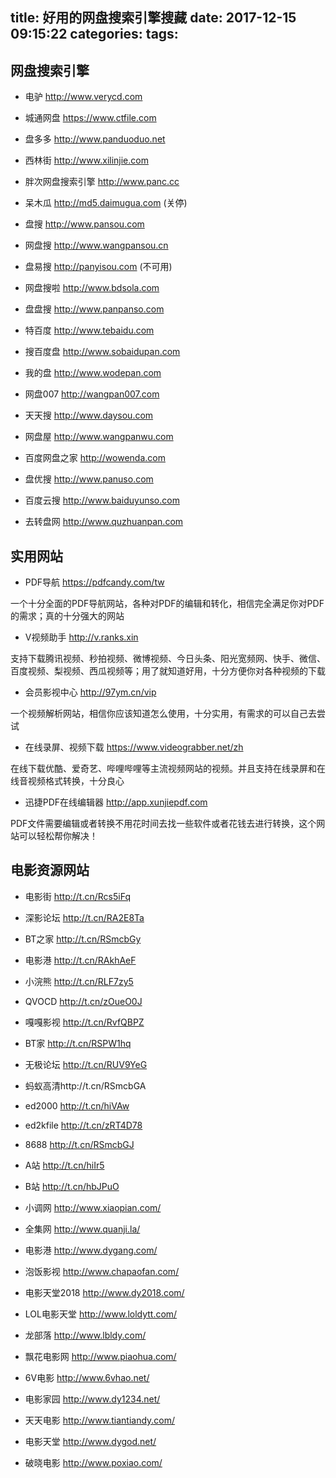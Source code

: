 title: 好用的网盘搜索引擎搜藏
date: 2017-12-15 09:15:22
categories:
tags:
---

## 网盘搜索引擎

* 电驴 http://www.verycd.com


* 城通网盘 https://www.ctfile.com


* 盘多多 http://www.panduoduo.net


* 西林街 http://www.xilinjie.com


* 胖次网盘搜索引擎 http://www.panc.cc


* 呆木瓜 http://md5.daimugua.com (关停)


* 盘搜 http://www.pansou.com


* 网盘搜 http://www.wangpansou.cn


* 盘易搜 http://panyisou.com (不可用)


* 网盘搜啦 http://www.bdsola.com


* 盘盘搜 http://www.panpanso.com


* 特百度 http://www.tebaidu.com


* 搜百度盘 http://www.sobaidupan.com


* 我的盘 http://www.wodepan.com


* 网盘007 http://wangpan007.com


* 天天搜 http://www.daysou.com


* 网盘屋 http://www.wangpanwu.com


* 百度网盘之家 http://wowenda.com


* 盘优搜 http://www.panuso.com


* 百度云搜 http://www.baiduyunso.com


* 去转盘网 http://www.quzhuanpan.com


## 实用网站

* PDF导航 https://pdfcandy.com/tw

一个十分全面的PDF导航网站，各种对PDF的编辑和转化，相信完全满足你对PDF的需求；真的十分强大的网站

* V视频助手 http://v.ranks.xin

支持下载腾讯视频、秒拍视频、微博视频、今日头条、阳光宽频网、快手、微信、百度视频、梨视频、西瓜视频等；用了就知道好用，十分方便你对各种视频的下载

* 会员影视中心 http://97ym.cn/vip

一个视频解析网站，相信你应该知道怎么使用，十分实用，有需求的可以自己去尝试

* 在线录屏、视频下载 https://www.videograbber.net/zh

在线下载优酷、爱奇艺、哔哩哔哩等主流视频网站的视频。并且支持在线录屏和在线音视频格式转换，十分良心

* 迅捷PDF在线编辑器 http://app.xunjiepdf.com

PDF文件需要编辑或者转换不用花时间去找一些软件或者花钱去进行转换，这个网站可以轻松帮你解决！


## 电影资源网站

* 电影街 http://t.cn/Rcs5iFq

* 深影论坛 http://t.cn/RA2E8Ta

* BT之家 http://t.cn/RSmcbGy

* 电影港 http://t.cn/RAkhAeF

* 小浣熊 http://t.cn/RLF7zy5

* QVOCD http://t.cn/zOueO0J

* 嘎嘎影视 http://t.cn/RvfQBPZ

* BT家 http://t.cn/RSPW1hq

* 无极论坛 http://t.cn/RUV9YeG

* 蚂蚁高清http://t.cn/RSmcbGA

* ed2000 http://t.cn/hiVAw

* ed2kfile http://t.cn/zRT4D78

* 8688 http://t.cn/RSmcbGJ

* A站 http://t.cn/hiIr5

* B站 http://t.cn/hbJPuO

* 小调网 http://www.xiaopian.com/

* 全集网 http://www.quanji.la/

* 电影港 http://www.dygang.com/

* 泡饭影视 http://www.chapaofan.com/

* 电影天堂2018 http://www.dy2018.com/

* LOL电影天堂 http://www.loldytt.com/

* 龙部落 http://www.lbldy.com/

* 飘花电影网 http://www.piaohua.com/

* 6V电影 http://www.6vhao.net/

* 电影家园 http://www.dy1234.net/

* 天天电影 http://www.tiantiandy.com/

* 电影天堂 http://www.dygod.net/

* 破晓电影 http://www.poxiao.com/

